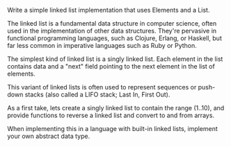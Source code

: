 Write a simple linked list implementation that uses Elements and a List.

The linked list is a fundamental data structure in computer science, 
often used in the implementation of other data structures. They're 
pervasive in functional programming languages, such as Clojure, Erlang, 
or Haskell, but far less common in imperative languages such as Ruby or 
Python.

The simplest kind of linked list is a singly linked list. 
Each element in the list contains data and a "next" field pointing to 
the next element in the list of elements.

This variant of linked lists is often used to represent sequences or 
push-down stacks (also called a LIFO stack; Last In, First Out).

As a first take, lets create a singly linked list to contain the 
range (1..10), and provide functions to reverse a linked list and 
convert to and from arrays.

When implementing this in a language with built-in linked lists, 
implement your own abstract data type.